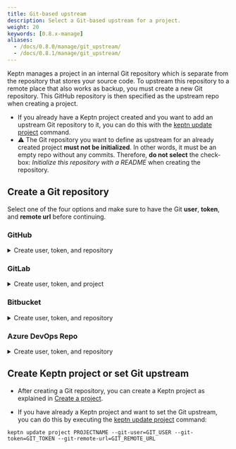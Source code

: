 ```yaml
---
title: Git-based upstream  
description: Select a Git-based upstream for a project.
weight: 20
keywords: [0.8.x-manage]
aliases:
  - /docs/0.8.0/manage/git_upstream/
  - /docs/0.8.1/manage/git_upstream/
---
```


Keptn manages a project in an internal Git repository which is separate from the repository that stores your source code.
To upstream this repository to a remote place that also works as backup,
you must create a new Git repository.
This GitHub repository is then specified as the upstream repo when creating a project.

* If you already have a Keptn project created and you want to add an upstream Git repository to it,
you can do this with the [keptn update project](../../reference/cli/commands/keptn_update_project/) command.
* :warning: The Git repository you want to define as upstream for an already created project **must not be initialized**.
In other words, it must be an empty repo without any commits. Therefore, **do not select** the check-box: *Initialize this repository with a README* when creating the repository.

## Create a Git repository

Select one of the four options and make sure to have the Git **user**, **token**, and **remote url** before continuing.

### GitHub

<details><summary>Create user, token, and repository</summary>
<p>

1. If you do not have a GitHub user, create a user by [signing up](https://github.com/join?source=header-home).

1. Create a [personal access token](https://help.github.com/en/articles/creating-a-personal-access-token-for-the-command-line) for your user with *repo* scope:

    {{< popup_image
    link="./assets/github_access_token.png"
    caption="GitHub access token"
    width="600px">}}

1. (optional) If you want to use a dedicated GitHub organization for your repository, create a [GitHub organization](https://github.com/organizations/new).

1. Go to your account or your GitHub organization and create a [GitHub repository](https://help.github.com/en/articles/create-a-repo).

    {{< popup_image
    link="./assets/github_create_repo.png"
    caption="GitHub create repository"
    width="600px">}}  

</p>
</details>

### GitLab

<details><summary>Create user, token, and project</summary>
<p>

1. If you do not have a GitLab user, create a user by [signing up for a free trial](https://customers.gitlab.com/trials/new?gl_com=true).

1. Create a [personal access token](https://docs.gitlab.com/ee/user/profile/personal_access_tokens.html) for your user with *write_repo* scope:

    {{< popup_image
    link="./assets/gitlab_access_token.png"
    caption="GitHub access token"
    width="600px">}}

1. Go to your account and create a [GitLab project](https://docs.gitlab.com/ee/user/project/working_with_projects.html#create-a-project).

    {{< popup_image
    link="./assets/gitlab_create_project.png"
    caption="GitLab create project"
    width="600px">}}

</p>
</details>

### Bitbucket

<details><summary>Create user, token, and repository</summary>
<p>

1. If you do not have a Bitbucket user, create a user by [signing up for a free trial](https://bitbucket.org/account/signup/).

1. Create an [app password](https://bitbucket.org/) for your user with *Write* permissions. Therefore, select your User > **View profile** > **Settings** > **App passwords** > **Create app password**

    {{< popup_image
    link="./assets/bitbucket_access_token.png"
    caption="Bitbucket access token"
    width="600px">}}

1. Go to your account and create a [Bitbucket repository](https://bitbucket.org/).

    {{< popup_image
    link="./assets/bitbucket_create_repo.png"
    caption="Bitbucket create repository"
    width="600px">}}

</p>
</details>

### Azure DevOps Repo

<details><summary>Create user, token, and repository</summary>
<p>

1. If you do not have an Azure DevOps user, create a user by [signing up for a free trial](https://azure.microsoft.com/en-us/services/devops/).

1. Create a [personal access token](https://docs.microsoft.com/en-us/azure/devops/organizations/accounts/use-personal-access-tokens-to-authenticate?view=azure-devops&tabs=preview-page) for your user with *Read & write* access for the Code:

    **Note:** Please carefully select the *Expiration date*.

    {{< popup_image
    link="./assets/azure_devops_access_token.png"
    caption="Azure DevOps access token"
    width="600px">}}

1. Go to your account and create an Azure project

    {{< popup_image
    link="./assets/azure_devops_create_repo.png"
    caption="Azure DevOps repository"
    width="600px">}}

1. Retrieve the URL for your repository.

    **Important:** Remove the user from the URL before passing it to Keptn. For example, in the picture below the URL would be <https://dev.azure.com/YOUR-ORG/keptn/_git/keptn>.

    {{< popup_image
    link="./assets/azure_devops_clone_repo.png"
    caption="Azure DevOps clone repository"
    width="600px">}}

</p>
</details>

## Create Keptn project or set Git upstream

* After creating a Git repository, you can create a Keptn project as explained in [Create a project](../project/#create-a-project).

* If you have already a Keptn project and want to set the Git upstream, you can do this by executing the [keptn update project](../../reference/cli/commands/keptn_update_project/) command:

```console
keptn update project PROJECTNAME --git-user=GIT_USER --git-token=GIT_TOKEN --git-remote-url=GIT_REMOTE_URL
```
